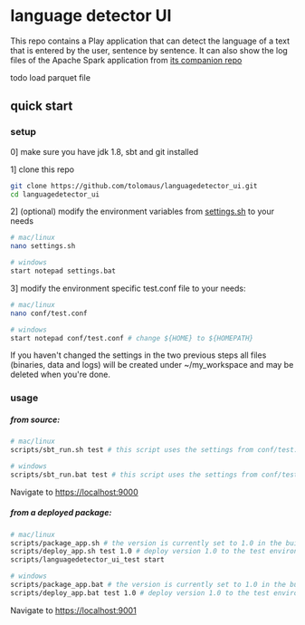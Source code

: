 # language detector UI

This repo contains a Play application that can detect the language of a text that is entered by the user, sentence by sentence. It can also show the log files of the Apache Spark application from [its companion repo](https://github.com/tolomaus/languagedetector.git)

todo
load parquet file


## quick start
### setup
0] make sure you have jdk 1.8, sbt and git installed

1] clone this repo
```bash
git clone https://github.com/tolomaus/languagedetector_ui.git
cd languagedetector_ui
```

2] (optional) modify the environment variables from [settings.sh](https://github.com/tolomaus/languagedetector_ui/tree/master/settings.sh) to your needs
```bash
# mac/linux
nano settings.sh

# windows
start notepad settings.bat
```

3] modify the environment specific test.conf file to your needs:
```bash
# mac/linux
nano conf/test.conf

# windows
start notepad conf/test.conf # change ${HOME} to ${HOMEPATH}
```

If you haven't changed the settings in the two previous steps all files (binaries, data and logs) will be created under ~/my_workspace and may be deleted when you're done. 


### usage
##### from source:
```bash
# mac/linux
scripts/sbt_run.sh test # this script uses the settings from conf/test.conf

# windows
scripts/sbt_run.bat test # this script uses the settings from conf/test.conf
```

Navigate to [https://localhost:9000](https://localhost:9000)

##### from a deployed package:
```bash
# mac/linux
scripts/package_app.sh # the version is currently set to 1.0 in the build.sbt
scripts/deploy_app.sh test 1.0 # deploy version 1.0 to the test environment
scripts/languagedetector_ui_test start

# windows
scripts/package_app.bat # the version is currently set to 1.0 in the build.sbt
scripts/deploy_app.bat test 1.0 # deploy version 1.0 to the test environment
```

Navigate to [https://localhost:9001](https://localhost:9001)